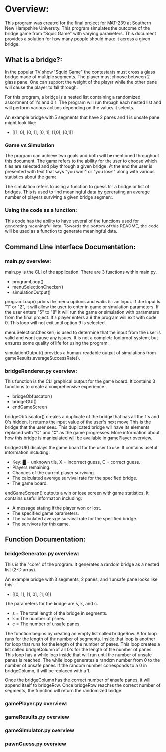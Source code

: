
# Overview:

This program was created for the final project for MAT-239 at Southern New Hampshire University.
This program simulates the outcome of the bridge game from "Squid Game" with varying parameters.
This document provides a solution for how many people should make it across a given bridge.

## What is a bridge?:
In the popular TV show "Squid Game" the contestants must cross a glass bridge made of multiple segments.
The player must choose between 2 glass pane.
One can support the weight of the player while the other pane will cause the player to fall through.

For this program, a bridge is a nested list containing a randomized assortment of 1's and 0's.
The program will run through each nested list and will perform various actions depending on the values it selects.

An example bridge with 5 segments that have 2 panes and 1 is unsafe pane might look like:

- [[1, 0], [0, 1], [0, 1], [1,0], [0,1]]

### Game vs Simulation:
The program can achieve two goals and both will be mentioned throughout this document.
The game refers to the ability for the user to choose which tiles are selected and play through a given bridge. At the end the user is presented with text that says "you win!" or "you lose!" along with various statistics about the game.

The simulation refers to using a function to guess for a bridge or list of bridges.
This is used to find meaningful data by generating an average number of players surviving a given bridge segment.

### Using the code as a function:
This code has the ability to have several of the functions used for generating meaningful data.
Towards the bottom of this README, the code will be used as a function to generate meaningful data.

## Command Line Interface Documentation:

### main.py overview:
main.py is the CLI of the application. There are 3 functions within main.py.

- programLoop()
- menuSelectionChecker()
- simulationOutput()

programLoop() prints the menu options and waits for an input. If the input is "1" or "2", it will allow the user to enter in game or simulation parameters.
If the user enters "5" to "8" it will run the game or simulation with parameters from the final project.
If a player enters a 9 the program will exit with code 0. This loop will not exit until option 9 is selected.

menuSelectionChecker() is used to determine that the input from the user is valid and wont cause any issues. It is not a complete foolproof system, but ensures some quality of life for using the program.

simulationOutput() provides a human-readable output of simulations from gameResults.averageSuccessRate().

### bridgeRenderer.py overview:
This function is the CLI graphical output for the game board. It contains 3 functions to create a comprehensive experience.

- bridgeObfuscator()
- bridgeGUI()
- endGameScreen

bridgeObfuscator() creates a duplicate of the bridge that has all the 1's and 0's hidden.
It returns the input value of the user's next move
This is the bridge that the user sees.
This duplicated bridge will have its elements replaced with "C" and "X" as the game progresses.
More information about how this bridge is manipulated will be available in gamePlayer overview.</p>

bridgeGUI() displays the game board for the user to use. It contains useful information including:

- Key: █ = unknown tile, X = incorrect guess, C = correct guess.
- Players remaining.
- Chances of the current player surviving.
- The calculated average survival rate for the specified bridge.
- The game board.

endGameScreen() outputs a win or lose screen with game statistics. It contains useful information including:

- A message stating if the player won or lost.
- The specified game parameters.
- The calculated average survival rate for the specified bridge.
- The survivors for this game.

## Function Documentation:

### bridgeGenerator.py overview:
This is the "core" of the program. It generates a random bridge as a nested list (2-D array).

An example bridge with 3 segments, 2 panes, and 1 unsafe pane looks like this:

- [[0, 1], [1, 0], [1, 0]]

The parameters for the bridge are s, k, and c.

- s = The total length of the bridge in segments.
- k = The number of panes.
- c = The number of unsafe panes.

The function begins by creating an empty list called bridgeRow. A for loop runs for the length of the number of segments.
Inside that loop is another for loop that runs for the length of the number of panes.
This loop creates a list called bridgeColumn of all 0's for the length of the number of panes.
This loop has a while loop inside that will run until the number of unsafe panes is reached.
The while loop generates a random number from 0 to the number of unsafe panes.
If the random number corresponds to a 0 in bridgeColumn, it will be replaced with a 1.

Once the bridgeColumn has the correct number of unsafe panes, it will append itself to bridgeRow.
Once bridgeRow reaches the correct number of segments, the function will return the randomized bridge.</p>

### gamePlayer.py overview:

### gameResults.py overview

### gameSimulator.py overview

### pawnGuess.py overview